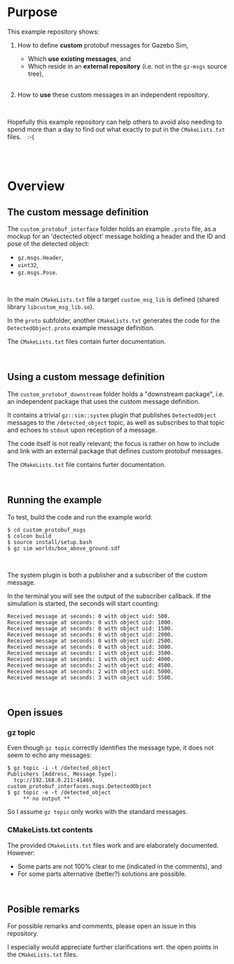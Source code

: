 
# Purpose

This example repository shows:

1. How to define **custom** protobuf messages for Gazebo Sim,
   - Which **use existing messages**, and
   - Which reside in an **external repository** (i.e. not in the `gz-msgs` source tree),
   
   </br>
2. How to **use** these custom messages in an independent repository.


</br>

Hopefully this example repository can help others to avoid also needing to spend more than a day to find out what exactly to put in the `CMakeLists.txt` files.&emsp;:-(

</br>
</br>

# Overview

## The custom message definition

The `custom_protobuf_interface` folder holds an example `.proto` file, as a mockup for an 'dectected object' message holding a header and the ID and pose of the detected object:

- `gz.msgs.Header`,
- `uint32`,
- `gz.msgs.Pose`.

</br>

In the main `CMakeLists.txt` file a target `custom_msg_lib` is defined (shared library `libcustom_msg_lib.so`).

In the `proto` subfolder, another `CMakeLists.txt` generates the code for the `DetectedObject.proto` example message definition.

The `CMakeLists.txt` files contain furter documentation.

</br>

## Using a custom message definition

The `custom_protobuf_downstream` folder holds a "downstream package", i.e. an independent package that uses the custom message definition.

It contains a trivial `gz::sim::system` plugin that publishes `DetectedObject` messages to the `/detected_object` topic, as well as subscribes to that topic and echoes to `stdout` upon reception of a message.

The code itself is not really relevant; the focus is rather on how to include and link with an external package that defines custom protobuf messages.

The `CMakeLists.txt` file contains furter documentation.

</br>


## Running the example

To test, build the code and run the example world:

```
$ cd custom_protobuf_msgs
$ colcon build
$ source install/setup.bash
$ gz sim worlds/box_above_ground.sdf

```

</br>

The system plugin is both a publisher and a subscriber of the custom message.

In the terminal you will see the output of the subscriber callback. If the simulation is started, the seconds will start counting:


```
Received message at seconds: 0 with object uid: 500.
Received message at seconds: 0 with object uid: 1000.
Received message at seconds: 0 with object uid: 1500.
Received message at seconds: 0 with object uid: 2000.
Received message at seconds: 0 with object uid: 2500.
Received message at seconds: 0 with object uid: 3000.
Received message at seconds: 1 with object uid: 3500.
Received message at seconds: 1 with object uid: 4000.
Received message at seconds: 2 with object uid: 4500.
Received message at seconds: 2 with object uid: 5000.
Received message at seconds: 3 with object uid: 5500.
```

</br>


## Open issues

### gz topic

Even though `gz topic` correctly identifies the message type, it does not seem to echo any messages:

```
$ gz topic -i -t /detected_object
Publishers [Address, Message Type]:
  tcp://192.168.0.211:41469, custom_protobuf_interfaces.msgs.DetectedObject
$ gz topic -e -t /detected_object
     ** no output **
```

So I assume `gz topic` only works with the standard messages.

### CMakeLists.txt contents

The provided `CMakeLists.txt` files work and are elaborately documented. However:
- Some parts are not 100% clear to me (indicated in the comments), and
- For some parts alternative (better?) solutions are possible.

</br>


## Posible remarks

For possible remarks and comments, please open an issue in this repository.

I especially would appreciate further clarifications wrt. the open points in the `CMakeLists.txt` files.
